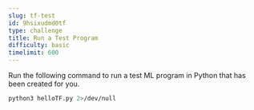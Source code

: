 ```yaml
---
slug: tf-test
id: 9hsixudmd0tf
type: challenge
title: Run a Test Program
difficulty: basic
timelimit: 600
---
```

Run the following command to run a test ML program in Python that has been created for you.
```bash
python3 helloTF.py 2>/dev/null
```